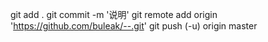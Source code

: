 
git add .
git commit -m '说明'
git remote add origin 'https://github.com/buleak/--.git'
git push (-u) origin master
